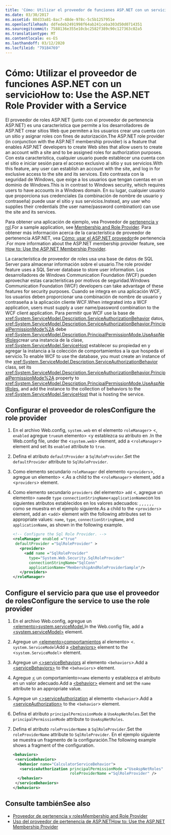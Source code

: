 ```yaml
---
title: 'Cómo: Utilizar el proveedor de funciones ASP.NET con un servicio'
ms.date: 03/30/2017
ms.assetid: 88d33a81-8ac7-48de-978c-5c5b1257951e
ms.openlocfilehash: ddfedeb2491998f64ab241ceba303d50d0714351
ms.sourcegitcommit: 7588136e355e10cbc2582f389c90c127363c02a5
ms.translationtype: MT
ms.contentlocale: es-ES
ms.lasthandoff: 03/12/2020
ms.locfileid: "79184769"
---
```

# <a name="how-to-use-the-aspnet-role-provider-with-a-service"></a><span data-ttu-id="6a47a-102">Cómo: Utilizar el proveedor de funciones ASP.NET con un servicio</span><span class="sxs-lookup"><span data-stu-id="6a47a-102">How to: Use the ASP.NET Role Provider with a Service</span></span>

<span data-ttu-id="6a47a-103">El proveedor de roles ASP.NET (junto con el proveedor de pertenencia ASP.NET) es una característica que permite a los desarrolladores de ASP.NET crear sitios Web que permiten a los usuarios crear una cuenta con un sitio y asignar roles con fines de autorización.</span><span class="sxs-lookup"><span data-stu-id="6a47a-103">The ASP.NET role provider (in conjunction with the ASP.NET membership provider) is a feature that enables ASP.NET developers to create Web sites that allow users to create an account with a site and to be assigned roles for authorization purposes.</span></span> <span data-ttu-id="6a47a-104">Con esta característica, cualquier usuario puede establecer una cuenta con el sitio e iniciar sesión para el acceso exclusivo al sitio y sus servicios.</span><span class="sxs-lookup"><span data-stu-id="6a47a-104">With this feature, any user can establish an account with the site, and log in for exclusive access to the site and its services.</span></span> <span data-ttu-id="6a47a-105">Esto contrasta con la seguridad de Windows, que exige a los usuarios que tengan cuentas en un dominio de Windows.</span><span class="sxs-lookup"><span data-stu-id="6a47a-105">This is in contrast to Windows security, which requires users to have accounts in a Windows domain.</span></span> <span data-ttu-id="6a47a-106">En su lugar, cualquier usuario que proporciona sus credenciales (la combinación de nombre de usuario y contraseña) puede usar el sitio y sus servicios.</span><span class="sxs-lookup"><span data-stu-id="6a47a-106">Instead, any user who supplies their credentials (the user name/password combination) can use the site and its services.</span></span>  
  
<span data-ttu-id="6a47a-107">Para obtener una aplicación de ejemplo, vea Proveedor de [pertenencia y rol](../../../../docs/framework/wcf/samples/membership-and-role-provider.md).</span><span class="sxs-lookup"><span data-stu-id="6a47a-107">For a sample application, see [Membership and Role Provider](../../../../docs/framework/wcf/samples/membership-and-role-provider.md).</span></span> <span data-ttu-id="6a47a-108">Para obtener más información acerca de la característica de proveedor de pertenencia ASP.NET, vea [Cómo: usar el ASP.NET proveedor](../../../../docs/framework/wcf/feature-details/how-to-use-the-aspnet-membership-provider.md)de pertenencia .</span><span class="sxs-lookup"><span data-stu-id="6a47a-108">For more information about the ASP.NET membership provider feature, see [How to: Use the ASP.NET Membership Provider](../../../../docs/framework/wcf/feature-details/how-to-use-the-aspnet-membership-provider.md).</span></span>  
  
<span data-ttu-id="6a47a-109">La característica de proveedor de roles usa una base de datos de SQL Server para almacenar información sobre el usuario.</span><span class="sxs-lookup"><span data-stu-id="6a47a-109">The role provider feature uses a SQL Server database to store user information.</span></span> <span data-ttu-id="6a47a-110">Los desarrolladores de Windows Communication Foundation (WCF) pueden aprovechar estas características por motivos de seguridad.</span><span class="sxs-lookup"><span data-stu-id="6a47a-110">Windows Communication Foundation (WCF) developers can take advantage of these features for security purposes.</span></span> <span data-ttu-id="6a47a-111">Cuando se integra en una aplicación WCF, los usuarios deben proporcionar una combinación de nombre de usuario y contraseña a la aplicación cliente WCF.</span><span class="sxs-lookup"><span data-stu-id="6a47a-111">When integrated into a WCF application, users must supply a user name/password combination to the WCF client application.</span></span> <span data-ttu-id="6a47a-112">Para permitir que WCF use la base de <xref:System.ServiceModel.Description.ServiceAuthorizationBehavior> datos, <xref:System.ServiceModel.Description.ServiceAuthorizationBehavior.PrincipalPermissionMode%2A> debe <xref:System.ServiceModel.Description.PrincipalPermissionMode.UseAspNetRoles>crear una instancia de la clase, <xref:System.ServiceModel.ServiceHost> establecer su propiedad en y agregar la instancia a la colección de comportamientos a la que hospeda el servicio.</span><span class="sxs-lookup"><span data-stu-id="6a47a-112">To enable WCF to use the database, you must create an instance of the <xref:System.ServiceModel.Description.ServiceAuthorizationBehavior> class, set its <xref:System.ServiceModel.Description.ServiceAuthorizationBehavior.PrincipalPermissionMode%2A> property to <xref:System.ServiceModel.Description.PrincipalPermissionMode.UseAspNetRoles>, and add the instance to the collection of behaviors to the <xref:System.ServiceModel.ServiceHost> that is hosting the service.</span></span>  
  
## <a name="configure-the-role-provider"></a><span data-ttu-id="6a47a-113">Configurar el proveedor de roles</span><span class="sxs-lookup"><span data-stu-id="6a47a-113">Configure the role provider</span></span>  
  
1. <span data-ttu-id="6a47a-114">En el archivo Web.config, `system.web` en el elemento `roleManager`> <, `enabled` agregue `true`un elemento> <y establezca su atributo en .</span><span class="sxs-lookup"><span data-stu-id="6a47a-114">In the Web.config file, under the <`system.web`> element, add a <`roleManager`> element and set its `enabled` attribute to `true`.</span></span>  
  
2. <span data-ttu-id="6a47a-115">Defina el atributo `defaultProvider` a `SqlRoleProvider`.</span><span class="sxs-lookup"><span data-stu-id="6a47a-115">Set the `defaultProvider` attribute to `SqlRoleProvider`.</span></span>  
  
3. <span data-ttu-id="6a47a-116">Como elemento secundario `roleManager` del elemento <`providers`>, agregue un elemento> <.</span><span class="sxs-lookup"><span data-stu-id="6a47a-116">As a child to the <`roleManager`> element, add a <`providers`> element.</span></span>  
  
4. <span data-ttu-id="6a47a-117">Como elemento secundario `providers` del elemento> `add` <, agregue un elemento> `name`de `type` `connectionStringName`<`applicationName`con los siguientes atributos establecidos en los valores adecuados: , , , , , , como se muestra en el ejemplo siguiente.</span><span class="sxs-lookup"><span data-stu-id="6a47a-117">As a child to the <`providers`> element, add an <`add`> element with the following attributes set to appropriate values: `name`, `type`, `connectionStringName`, and `applicationName`, as shown in the following example.</span></span>  
  
    ```xml  
    <!-- Configure the Sql Role Provider. -->  
    <roleManager enabled ="true"
     defaultProvider ="SqlRoleProvider" >  
       <providers>  
         <add name ="SqlRoleProvider"
           type="System.Web.Security.SqlRoleProvider"
           connectionStringName="SqlConn"
           applicationName="MembershipAndRoleProviderSample"/>  
       </providers>  
    </roleManager>  
    ```  
  
## <a name="configure-the-service-to-use-the-role-provider"></a><span data-ttu-id="6a47a-118">Configure el servicio para que use el proveedor de roles</span><span class="sxs-lookup"><span data-stu-id="6a47a-118">Configure the service to use the role provider</span></span>  
  
1. <span data-ttu-id="6a47a-119">En el archivo Web.config, agregue un [ \<elemento>system.serviceModel.](../../../../docs/framework/configure-apps/file-schema/wcf/system-servicemodel.md)</span><span class="sxs-lookup"><span data-stu-id="6a47a-119">In the Web.config file, add a [\<system.serviceModel>](../../../../docs/framework/configure-apps/file-schema/wcf/system-servicemodel.md) element.</span></span>  
  
2. <span data-ttu-id="6a47a-120">Agregue un [ \<elemento>comportamientos](../../../../docs/framework/configure-apps/file-schema/wcf/behaviors.md) al elemento> <. `system.ServiceModel`</span><span class="sxs-lookup"><span data-stu-id="6a47a-120">Add a [\<behaviors>](../../../../docs/framework/configure-apps/file-schema/wcf/behaviors.md) element to the <`system.ServiceModel`> element.</span></span>  
  
3. <span data-ttu-id="6a47a-121">Agregue un [ \<>serviceBehaviors](../../../../docs/framework/configure-apps/file-schema/wcf/servicebehaviors.md) al elemento <`behaviors`>.</span><span class="sxs-lookup"><span data-stu-id="6a47a-121">Add a [\<serviceBehaviors>](../../../../docs/framework/configure-apps/file-schema/wcf/servicebehaviors.md) to the <`behaviors`> element.</span></span>  
  
4. <span data-ttu-id="6a47a-122">Agregue [ \<](../../../../docs/framework/configure-apps/file-schema/wcf/behavior-of-endpointbehaviors.md) un comportamiento>`name` elemento y establezca el atributo en un valor adecuado.</span><span class="sxs-lookup"><span data-stu-id="6a47a-122">Add a [\<behavior>](../../../../docs/framework/configure-apps/file-schema/wcf/behavior-of-endpointbehaviors.md) element and set the `name` attribute to an appropriate value.</span></span>  
  
5. <span data-ttu-id="6a47a-123">Agregue un [ \<>serviceAuthorization](../../../../docs/framework/configure-apps/file-schema/wcf/serviceauthorization-element.md) al elemento <`behavior`>.</span><span class="sxs-lookup"><span data-stu-id="6a47a-123">Add a [\<serviceAuthorization>](../../../../docs/framework/configure-apps/file-schema/wcf/serviceauthorization-element.md) to the <`behavior`> element.</span></span>  
  
6. <span data-ttu-id="6a47a-124">Defina el atributo `principalPermissionMode` a `UseAspNetRoles`.</span><span class="sxs-lookup"><span data-stu-id="6a47a-124">Set the `principalPermissionMode` attribute to `UseAspNetRoles`.</span></span>  
  
7. <span data-ttu-id="6a47a-125">Defina el atributo `roleProviderName` a `SqlRoleProvider`.</span><span class="sxs-lookup"><span data-stu-id="6a47a-125">Set the `roleProviderName` attribute to `SqlRoleProvider`.</span></span> <span data-ttu-id="6a47a-126">En el ejemplo siguiente se muestra un fragmento de la configuración.</span><span class="sxs-lookup"><span data-stu-id="6a47a-126">The following example shows a fragment of the configuration.</span></span>  
  
    ```xml  
    <behaviors>  
     <serviceBehaviors>  
      <behavior name="CalculatorServiceBehavior">  
       <serviceAuthorization principalPermissionMode ="UseAspNetRoles"  
                             roleProviderName ="SqlRoleProvider" />  
      </behavior>  
     </serviceBehaviors>  
    </behaviors>  
    ```  
  
## <a name="see-also"></a><span data-ttu-id="6a47a-127">Consulte también</span><span class="sxs-lookup"><span data-stu-id="6a47a-127">See also</span></span>

- [<span data-ttu-id="6a47a-128">Proveedor de pertenencia y roles</span><span class="sxs-lookup"><span data-stu-id="6a47a-128">Membership and Role Provider</span></span>](../../../../docs/framework/wcf/samples/membership-and-role-provider.md)
- [<span data-ttu-id="6a47a-129">Uso del proveedor de pertenencia de ASP.NET</span><span class="sxs-lookup"><span data-stu-id="6a47a-129">How to: Use the ASP.NET Membership Provider</span></span>](../../../../docs/framework/wcf/feature-details/how-to-use-the-aspnet-membership-provider.md)

